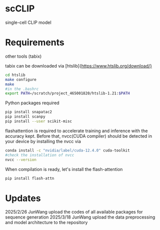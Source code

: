 # scCLIP
single-cell CLIP model




# Requirements

other tools (tabix)

tabix can be downloaded via [htslib]{https://www.htslib.org/download/}
```bash
cd htslib
make configure
make
#in the .bashrc 
export PATH=/scratch/project_465001820/htslib-1.21:$PATH
```

Python packages required

```bash
pip install snapatac2
pip install scanpy
pip install --user scikit-misc
```
flashattention is required to accelerate training and inference with the accuracy kept.
Before that, nvcc(CUDA compiler) should be detected in your device by installing the nvcc via
```bash
conda install -c "nvidia/label/cuda-12.4.0" cuda-toolkit
#check the installation of nvcc
nvcc --version
```
When compilation is ready, let's install the flash-attention
```bash
pip install flash-attn
```

# Updates

2025/2/26 JunWang upload the codes of all available packages for sequence generation
2025/3/18 JunWang upload the data preprocessing and model architecture to the repository

